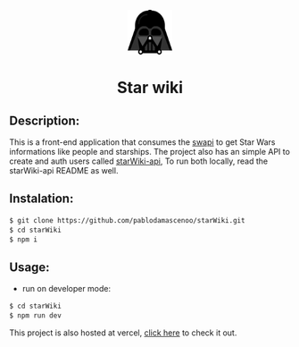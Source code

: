 <p align="center">
  <a href="https://github.com/pablodamascenoo/starWiki">
    <img src="./public/darth-vader_icon.svg" alt="readme-logo" width="80" height="80">

  </a>

  <h1 align="center">
    Star wiki
  </h1>
</p>

## Description:

This is a front-end application that consumes the [swapi](https://swapi.dev/) to get Star Wars informations like people and starships. The project also has an simple API to create and auth users called [starWiki-api](https://github.com/pablodamascenoo/starWiki-api), To run both locally, read the starWiki-api README as well.

## Instalation:

```bash
$ git clone https://github.com/pablodamascenoo/starWiki.git
$ cd starWiki
$ npm i
```

## Usage:

- run on developer mode:

```bash
$ cd starWiki
$ npm run dev
```

This project is also hosted at vercel, [click here](https://star-wiki-pablodamascenoo.vercel.app) to check it out.
